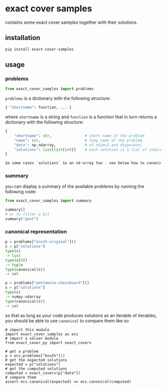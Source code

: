 # exact cover samples

contains some exact cover samples together with their solutions.

## installation

```bash
pip install exact-cover-samples
```

## usage

### problems

```python
from exact_cover_samples import problems
```

`problems` is a dictionary with the following structure:

```python
{ "shortname": function, ... }
```

where `shortname` is a string and `function` is a function that in turn returns a dictionary with the following structure:

```python
{
    "shortname": str,               # short name of the problem
    "name": str,                    # long name of the problem
    "data": np.ndarray,             # of ndim=2 and dtype=bool
    "solutions": list[list[int]]    # each solution is a list of indices in data
}

in some cases `solutions` is an nd-array too - see below how to canonicalize for comparing solutions.
```

### summary

you can display a summary of the available problems by running the following code:

```python
from exact_cover_samples import summary

summary()
# or to filter a bit
summary("pent")
```

### canonical representation

```python
p = problems["knuth-original"]()
s = p["solutions"]
type(s)
-> list
type(s[0])
-> tuple
type(canonical(s))
-> set

p = problems["pentomino-chessboard"]()
s = p["solutions"]
type(s)
-> numpy.ndarray
type(canonical(s))
-> set
```

so that as long as your code produces solutions as an iterable of iterables, 
you should be able to use `canonical` to compare them like so

```
# import this module
import exact_cover_samples as ecs
# import a solver module
from exact_cover_py import exact_covers

# get a problem
p = ecs.problems["knuth"]()
# get the expected solutions
expected = p["solutions"]
# get the computed solutions
computed = exact_covers(p["data"])
# compare them
assert ecs.canonical(expected) == ecs.canonical(computed)
```
